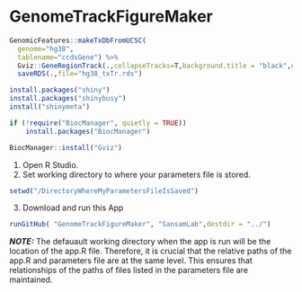 # GenomeTrackFigureMaker

```r
GenomicFeatures::makeTxDbFromUCSC(
  genome="hg38",
  tablename="ccdsGene") %>%
  Gviz::GeneRegionTrack(.,collapseTracks=T,background.title = "black",name="Gene",fill="black") %>%
  saveRDS(.,file="hg38_txTr.rds")
```

```r
install.packages("shiny")
install.packages("shinybusy")
install("shinymeta")

if (!require("BiocManager", quietly = TRUE))
    install.packages("BiocManager")

BiocManager::install("Gviz")
```


1.  Open R Studio.
2.  Set working directory to where your parameters file is stored.
```r
setwd("/DirectoryWhereMyParametersFileIsSaved")
```
3.  Download and run this App
```r
runGitHub( "GenomeTrackFigureMaker", "SansamLab",destdir = "../")
```
**_NOTE:_**  The defauault working directory when the app is run will be the location of the app.R file. Therefore, it is crucial that the relative paths of the app.R and parameters file are at the same level. This ensures that relationships of the paths of files listed in the parameters file are maintained.
